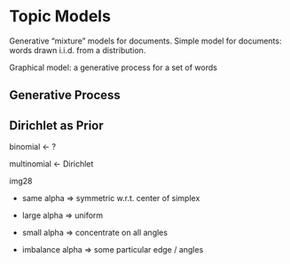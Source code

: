 # Topic Models

Generative “mixture” models for documents. Simple model for documents: words drawn i.i.d. from a distribution.

Graphical model: a generative process for a set of words

## Generative Process

## Dirichlet as Prior

binomial <- ?

multinomial <- Dirichlet


img28

- same alpha => symmetric w.r.t. center of simplex

- large alpha => uniform
- small alpha => concentrate on all angles
- imbalance alpha => some particular edge / angles
